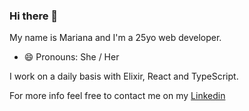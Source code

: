 ### Hi there 👋

My name is Mariana and I'm a 25yo web developer.

- 😄 Pronouns: She / Her

I work on a daily basis with Elixir, React and TypeScript.

For more info feel free to contact me on my [Linkedin](https://www.linkedin.com/in/marianasantosantunes/ "Linkedin")
